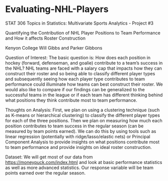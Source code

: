 # Evaluating-NHL-Players
STAT 306 Topics in Statistics: Multivariate Sports Analytics - Project #3

Quantifying the Contribution of NHL Player Positions to Team Performance and How it affects Roster Construction

Kenyon College
Will Gibbs and Parker Gibbons 


Question of Interest: The basic question is: How does each position in hockey (forward, defenseman, and goalie) contribute to a team’s success in the NHL? NHL teams are faced with a salary cap that impacts how they can construct their roster and so being able to classify different player types and subsequently seeing how each player type contributes to team performance could illuminate how teams can best construct their roster. We would also like to compare if our findings can be generalized to the successful teams in the league or if each team has different thinking behind what positions they think contribute most to team performance.


Thoughts on Analysis: First, we plan on using a clustering technique (such as K-means or hierarchical clustering) to classify the different player types for each of the three positions. Then we plan on measuring how much each position contributes to team success in the regular season (can be measured by team points earned). We can do this by using tools such as linear regression (potentially with ridge/lasso/elastic nets) or Principal Component Analysis to provide insights on what positions contribute most to team performance and provide insights on ideal roster construction. 


Dataset: We will get most of our data from https://moneypuck.com/index.html and look at basic performance statistics as well as more advanced statistics. Our response variable will be team points earned over the regular season.

